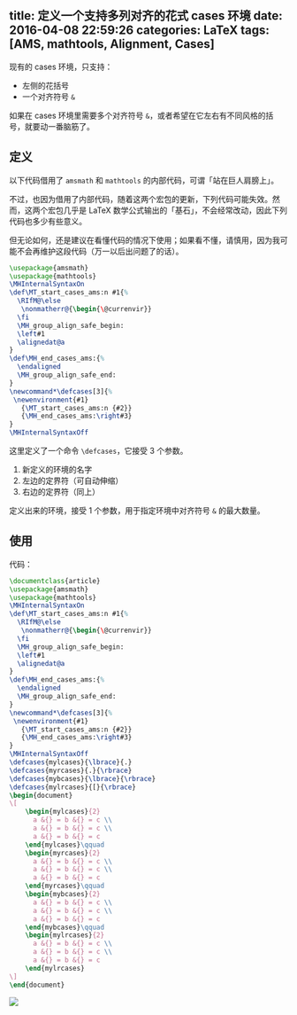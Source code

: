 title: 定义一个支持多列对齐的花式 cases 环境
date: 2016-04-08 22:59:26
categories: LaTeX
tags: [AMS, mathtools, Alignment, Cases]
---

现有的 cases 环境，只支持：

* 左侧的花括号
* 一个对齐符号 `&`

如果在 cases 环境里需要多个对齐符号 `&`，或者希望在它左右有不同风格的括号，就要动一番脑筋了。

<!-- more -->

## 定义

以下代码借用了 `amsmath` 和 `mathtools` 的内部代码，可谓「站在巨人肩膀上」。

不过，也因为借用了内部代码，随着这两个宏包的更新，下列代码可能失效。然而，这两个宏包几乎是 LaTeX 数学公式输出的「基石」，不会经常改动，因此下列代码也多少有些意义。

但无论如何，还是建议在看懂代码的情况下使用；如果看不懂，请慎用，因为我可能不会再维护这段代码（万一以后出问题了的话）。

```tex template
\usepackage{amsmath}
\usepackage{mathtools}
\MHInternalSyntaxOn
\def\MT_start_cases_ams:n #1{%
  \RIfM@\else
   \nonmatherr@{\begin{\@currenvir}}
  \fi
  \MH_group_align_safe_begin:
  \left#1
  \alignedat@a
}
\def\MH_end_cases_ams:{%
  \endaligned
  \MH_group_align_safe_end:
}
\newcommand*\defcases[3]{%
 \newenvironment{#1}
   {\MT_start_cases_ams:n {#2}}
   {\MH_end_cases_ams:\right#3}
}
\MHInternalSyntaxOff
```

这里定义了一个命令 `\defcases`，它接受 3 个参数。

1. 新定义的环境的名字
2. 左边的定界符（可自动伸缩）
3. 右边的定界符（同上）

定义出来的环境，接受 1 个参数，用于指定环境中对齐符号 `&` 的最大数量。

## 使用

代码：

```tex demo.tex
\documentclass{article}
\usepackage{amsmath}
\usepackage{mathtools}
\MHInternalSyntaxOn
\def\MT_start_cases_ams:n #1{%
  \RIfM@\else
   \nonmatherr@{\begin{\@currenvir}}
  \fi
  \MH_group_align_safe_begin:
  \left#1
  \alignedat@a
}
\def\MH_end_cases_ams:{%
  \endaligned
  \MH_group_align_safe_end:
}
\newcommand*\defcases[3]{%
 \newenvironment{#1}
   {\MT_start_cases_ams:n {#2}}
   {\MH_end_cases_ams:\right#3}
}
\MHInternalSyntaxOff
\defcases{mylcases}{\lbrace}{.}
\defcases{myrcases}{.}{\rbrace}
\defcases{mybcases}{\lbrace}{\rbrace}
\defcases{mylrcases}{[}{\rbrace}
\begin{document}
\[
    \begin{mylcases}{2}
      a &{} = b &{} = c \\
      a &{} = b &{} = c \\
      a &{} = b &{} = c
    \end{mylcases}\qquad
    \begin{myrcases}{2}
      a &{} = b &{} = c \\
      a &{} = b &{} = c \\
      a &{} = b &{} = c
    \end{myrcases}\qquad
    \begin{mybcases}{2}
      a &{} = b &{} = c \\
      a &{} = b &{} = c \\
      a &{} = b &{} = c
    \end{mybcases}\qquad
    \begin{mylrcases}{2}
      a &{} = b &{} = c \\
      a &{} = b &{} = c \\
      a &{} = b &{} = c
    \end{mylrcases}
\]
\end{document}
```

![](/uploads/images/LaTeX/cases.png)
